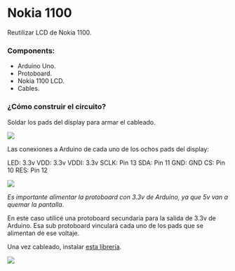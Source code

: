 # Nokia 1100

Reutilizar LCD de Nokia 1100.

### Components:
* Arduino Uno.
* Protoboard.
* Nokia 1100 LCD.
* Cables.

### ¿Cómo construir el circuito?

Soldar los pads del display para armar el cableado.

<p align=“center”>
  <img width=“310” height=“310” src="https://github.com/catorceveces/nokia1100/blob/main/pics/pads.jpeg">
</p>

Las conexiones a Arduino de cada uno de los ochos pads del display:

LED: 3.3v
VDD: 3.3v
VDDI: 3.3v
SCLK: Pin 13
SDA: Pin 11
GND: GND
CS: Pin 10
RES: Pin 12

<p align=“center”>
  <img width=“310” height=“310” src="https://github.com/catorceveces/nokia1100/blob/main/pics/image.jpg">
</p>

*Es importante alimentar la protoboard con 3.3v de Arduino, ya que 5v van a quemar la pantalla*.

En este caso utilicé una protoboard secundaria para la salida de 3.3v de Arduino. Esa sub protoboard vinculará cada uno de los pads que se alimentan de ese voltaje.

Una vez cableado, instalar [esta librería](https://github.com/vasiliucatalinmihai/Arduino-library-nokia-1100-lcd--PCF8814).

<p align=“center”>
  <img width=“620” height=“310” src="https://github.com/catorceveces/nokia1100/blob/main/pics/final.jpeg">
</p>
